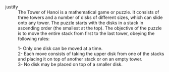 <dt>justify</dt>
<dd>The Tower of Hanoi is a mathematical game or puzzle. It consists of three towers and a number of disks of different sizes, which can slide onto any tower. The puzzle starts with the disks in a stack in ascending order (the smallest at the top). The objective of the puzzle is to move the entire stack from first to the last tower, obeying the following rules:

   1- Only one disk can be moved at a time.<br/>
   2- Each move consists of taking the upper disk from one of the stacks and placing it on top of another stack or on an empty tower.<br/>
   3- No disk may be placed on top of a smaller disk.<br/></dd>
